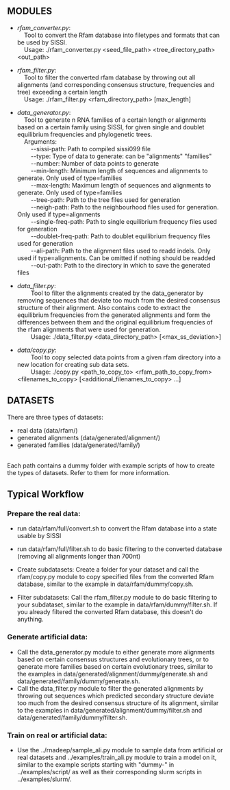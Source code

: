 ## MODULES
* *rfam_converter.py*:<br>
&nbsp;&nbsp;&nbsp;&nbsp;Tool to convert the Rfam database into filetypes and formats that can be used by SISSI.<br>
&nbsp;&nbsp;&nbsp;&nbsp;Usage: ./rfam_converter.py <seed_file_path> <tree_directory_path> <out_path>

* *rfam_filter.py*:<br>
&nbsp;&nbsp;&nbsp;&nbsp;Tool to filter the converted rfam database by throwing out all alignments (and corresponding consensus structure, frequencies and tree) exceeding a certain length<br>
&nbsp;&nbsp;&nbsp;&nbsp;Usage: ./rfam_filter.py <rfam_directory_path> \[max_length\]

* *data_generator.py*:<br>
&nbsp;&nbsp;&nbsp;&nbsp;Tool to generate n RNA families of a certain length or alignments based on a certain family using SISSI, for given single and doublet equilibrium frequencies and phylogenetic trees.<br>
&nbsp;&nbsp;&nbsp;&nbsp;Arguments:<br>
&nbsp;&nbsp;&nbsp;&nbsp;&nbsp;&nbsp;&nbsp;&nbsp;--sissi-path:        Path to compiled sissi099 file<br>
&nbsp;&nbsp;&nbsp;&nbsp;&nbsp;&nbsp;&nbsp;&nbsp;--type:              Type of data to generate: can be "alignments" "families"<br>
&nbsp;&nbsp;&nbsp;&nbsp;&nbsp;&nbsp;&nbsp;&nbsp;--number:            Number of data points to generate<br>
&nbsp;&nbsp;&nbsp;&nbsp;&nbsp;&nbsp;&nbsp;&nbsp;--min-length:        Minimum length of sequences and alignments to generate. Only used of type=families<br>
&nbsp;&nbsp;&nbsp;&nbsp;&nbsp;&nbsp;&nbsp;&nbsp;--max-length:        Maximum length of sequences and alignments to generate. Only used of type=families<br>
&nbsp;&nbsp;&nbsp;&nbsp;&nbsp;&nbsp;&nbsp;&nbsp;--tree-path:         Path to the tree files used for generation<br>
&nbsp;&nbsp;&nbsp;&nbsp;&nbsp;&nbsp;&nbsp;&nbsp;--neigh-path:        Path to the neighbourhood files used for generation. Only used if type=alignments<br>
&nbsp;&nbsp;&nbsp;&nbsp;&nbsp;&nbsp;&nbsp;&nbsp;--single-freq-path:  Path to single equilibrium frequency files used for generation<br>
&nbsp;&nbsp;&nbsp;&nbsp;&nbsp;&nbsp;&nbsp;&nbsp;--doublet-freq-path: Path to doublet equilibrium frequency files used for generation<br>
&nbsp;&nbsp;&nbsp;&nbsp;&nbsp;&nbsp;&nbsp;&nbsp;--ali-path:          Path to the alignment files used to readd indels. Only used if type=alignments. Can be omitted if nothing should be readded<br>
&nbsp;&nbsp;&nbsp;&nbsp;&nbsp;&nbsp;&nbsp;&nbsp;--out-path:          Path to the directory in which to save the generated files<br>

* *data_filter.py*:<br>
&nbsp;&nbsp;&nbsp;&nbsp;&nbsp;&nbsp;&nbsp;&nbsp;Tool to filter the alignments created by the data_generator by removing sequences that deviate too much from the desired consensus structure of their alignment. Also contains code to extract the equilibrium frequencies from the generated alignments and form the differences between them and the original equilibrium frequencies of the rfam alignments that were used for generation.<br>
&nbsp;&nbsp;&nbsp;&nbsp;&nbsp;&nbsp;&nbsp;&nbsp;Usage: ./data_filter.py <data_directory_path> \[<max_ss_deviation>\]<br>

* *data/copy.py*:<br>
&nbsp;&nbsp;&nbsp;&nbsp;&nbsp;&nbsp;&nbsp;&nbsp;Tool to copy selected data points from a given rfam directory into a new location for creating sub data sets.<br>
&nbsp;&nbsp;&nbsp;&nbsp;&nbsp;&nbsp;&nbsp;&nbsp;Usage: ./copy.py <path_to_copy_to> <rfam_path_to_copy_from> <filenames_to_copy> \[<additional_filenames_to_copy> ...\]<br>


## DATASETS
There are three types of datasets:
* real data (data/rfam/)
* generated alignments (data/generated/alignment/)
* generated families (data/generated/family/)
<br>
Each path contains a dummy folder with example scripts of how to create the types of datasets. Refer to them for more information.


## Typical Workflow
### Prepare the real data:
* run data/rfam/full/convert.sh to convert the Rfam database into a state usable by SISSI
* run data/rfam/full/filter.sh to do basic filtering to the converted database (removing all alignments longer than 700nt)

* Create subdatasets: Create a folder for your dataset and call the rfam/copy.py module to copy specified files from the converted Rfam database, similar to the example in data/rfam/dummy/copy.sh.
* Filter subdatasets: Call the rfam_filter.py module to do basic filtering to your subdataset, similar to the example in data/rfam/dummy/filter.sh. If you already filtered the converted Rfam database, this doesn't do anything.

### Generate artificial data:
* Call the data_generator.py module to either generate more alignments based on certain consensus structures and evolutionary trees, or to generate more families based on certain evolutionary trees, similar to the examples in data/generated/alignment/dummy/generate.sh and data/generated/family/dummy/generate.sh.
* Call the data_filter.py module to filter the generated alignments by throwing out sequences which predicted secondary structure deviate too much from the desired consensus structure of its alignment, similar to the examples in data/generated/alignment/dummy/filter.sh and data/generated/family/dummy/filter.sh.

### Train on real or artificial data:
* Use the ../rnadeep/sample_ali.py module to sample data from artificial or real datasets and ../examples/train_ali.py module to train a model on it, similar to the example scripts starting with "dummy-" in ../examples/script/ as well as their corresponding slurm scripts in ../examples/slurm/.
